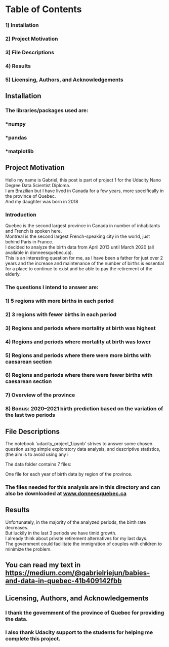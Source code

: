 # Table of Contents

### 1) Installation
### 2) Project Motivation
### 3) File Descriptions
### 4) Results
### 5) Licensing, Authors, and Acknowledgements


## Installation

### The libraries/packages used are:

### *numpy
### *pandas
### *matplotlib

## Project Motivation

Hello my name is Gabriel, this post is part of project 1 for the Udacity Nano Degree Data Scientist Diploma.<br>
I am Brazilian but I have lived in Canada for a few years, more specifically in the province of Quebec.<br>
And my daughter was born in 2018<br>

### Introduction
Quebec is the second largest province in Canada in number of inhabitants and French is spoken here.<br>
Montreal is the second largest French-speaking city in the world, just behind Paris in France.<br>
I decided to analyze the birth data from April 2013 until March 2020 (all available in donneesquebec.ca).<br>
This is an interesting question for me, as I have been a father for just over 2 years and the increase and maintenance of the number of births is essential for a place to continue to exist and be able to pay the retirement of the elderly.

### The questions I intend to answer are:<br>

### 1) 5 regions with more births in each period<br>
### 2) 3 regions with fewer births in each period<br>
### 3) Regions and periods where mortality at birth was highest<br>
### 4) Regions and periods where mortality at birth was lower<br>
### 5) Regions and periods where there were more births with caesarean section<br>
### 6) Regions and periods where there were fewer births with caesarean section<br>
### 7) Overview of the province<br>
### 8) Bonus: 2020–2021 birth prediction based on the variation of the last two periods<br>


## File Descriptions

The notebook 'udacity_project_1.ipynb' strives to answer some chosen question using simple exploratory data analysis, and descriptive statistics, (the aim is to avoid using any i

The data folder contains 7 files:

One file for each year of birth data by region of the province.

### The files needed for this analysis are in this directory and can also be downloaded at www.donneesquebec.ca<br>

## Results

Unfortunately, in the majority of the analyzed periods, the birth rate decreases.<br>
But luckily in the last 3 periods we have timid growth.<br>
I already think about private retirement alternatives for my last days.<br>
The government could facilitate the immigration of couples with children to minimize the problem.<br>

## You can read my text in https://medium.com/@gabrielriejun/babies-and-data-in-quebec-41b409142fbb


## Licensing, Authors, and Acknowledgements

### I thank the government of the province of Quebec for providing the data.<br>
### I also thank Udacity support to the students for helping me complete this project.<br>

